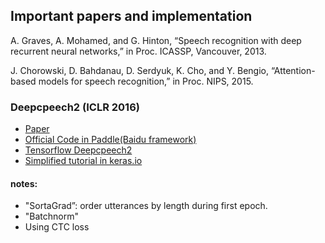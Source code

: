 ## Important papers and implementation

A. Graves, A. Mohamed, and G. Hinton, “Speech recognition with
deep recurrent neural networks,” in Proc. ICASSP, Vancouver, 2013.

J. Chorowski, D. Bahdanau, D. Serdyuk, K. Cho, and Y. Bengio,
“Attention-based models for speech recognition,” in Proc. NIPS, 2015.

### Deepcpeech2 (ICLR 2016)
 - [Paper](https://arxiv.org/abs/1512.02595)
 - [Official Code in Paddle(Baidu framework)](https://github.com/PaddlePaddle/PaddleSpeech)
 - [Tensorflow Deepcpeech2](https://github.com/tensorflow/models/blob/238922e98dd0e8254b5c0921b241a1f5a151782f/research/deep_speech)
 - [Simplified tutorial in keras.io](https://keras.io/examples/audio/ctc_asr/)
#### notes:
- "SortaGrad”: order utterances by length during first epoch.
- "Batchnorm"
- Using CTC loss
